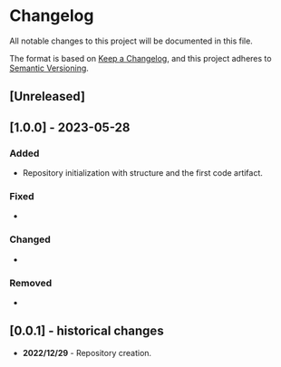 # Changelog

All notable changes to this project will be documented in this file.

The format is based on [Keep a Changelog](https://keepachangelog.com/en/1.0.0/),
and this project adheres to [Semantic Versioning](https://semver.org/spec/v2.0.0.html).

## [Unreleased]

## [1.0.0] - 2023-05-28

### Added

- Repository initialization with structure and the first code artifact.

### Fixed

- 

### Changed

- 

### Removed

- 

## [0.0.1] - historical changes

- **2022/12/29** - Repository creation.
